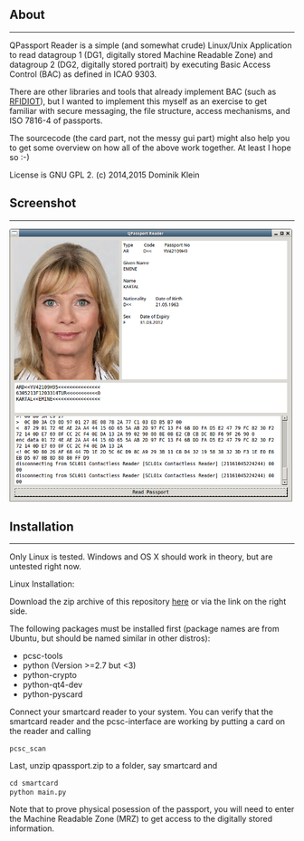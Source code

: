 About
------
------

QPassport Reader is a simple (and somewhat crude) Linux/Unix
Application to read datagroup 1 (DG1, digitally stored 
Machine Readable Zone) and datagroup 2 (DG2, digitally stored portrait)
by executing Basic Access Control (BAC) as defined in ICAO 9303.

There are other libraries and tools that already implement BAC (such
as [RFIDIOT](http://rfidiot.org)), but I wanted to implement this myself as an exercise
to get familiar with secure messaging, the file structure, 
access mechanisms, and ISO 7816-4 of passports.

The sourcecode (the card part, not the messy gui part) might also
help you to get some overview on how all of the above work together.
At least I hope so :-)

License is GNU GPL 2.
(c) 2014,2015 Dominik Klein

Screenshot
----------
----------

![Application Screenshot](https://raw.githubusercontent.com/d-klein/qpassport/master/screenshot.png)

Installation
------------
------------

Only Linux is tested. Windows and OS X should work in theory,
but are untested right now.

Linux Installation:

Download the zip archive of this repository 
[here](https://github.com/d-klein/qpassport/archive/master.zip)
or via the link on the right side.

The following packages must be installed first (package names
are from Ubuntu, but should be named similar in other
distros):

- pcsc-tools
- python (Version >=2.7 but <3)
- python-crypto
- python-qt4-dev
- python-pyscard

Connect your smartcard reader to your system. You can
verify that the smartcard reader and the pcsc-interface 
are working by putting a card on the reader and calling

    pcsc_scan

Last, unzip qpassport.zip to a folder, say smartcard and

    cd smartcard
    python main.py

Note that to prove physical posession of the passport, you 
will need to enter the Machine Readable Zone (MRZ) to get
access to the digitally stored information.

